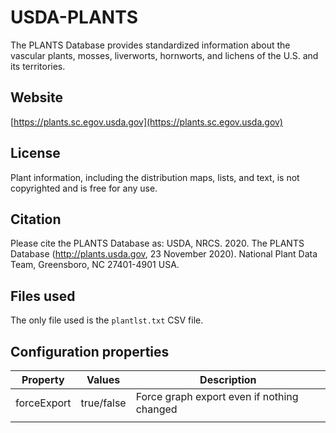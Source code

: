 # USDA-PLANTS

The PLANTS Database provides standardized information about the vascular plants, mosses, liverworts, hornworts, and lichens of the U.S. and its territories.

## Website

[https://plants.sc.egov.usda.gov](https://plants.sc.egov.usda.gov)

## License

Plant information, including the distribution maps, lists, and text, is not copyrighted and is free for any use.

## Citation

Please cite the PLANTS Database as: USDA, NRCS. 2020. The PLANTS Database (http://plants.usda.gov, 23 November 2020). National Plant Data Team, Greensboro, NC 27401-4901 USA.

## Files used

The only file used is the ```plantlst.txt``` CSV file.

## Configuration properties

| Property       | Values     | Description |
| -------------- | ---------- | ----------- |
| forceExport    | true/false | Force graph export even if nothing changed |
|                |            |             |
